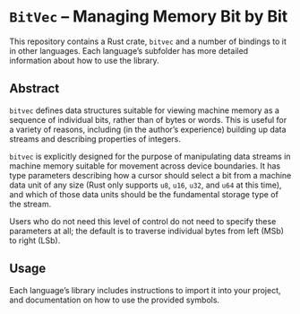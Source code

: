 # `BitVec` – Managing Memory Bit by Bit

This repository contains a Rust crate, `bitvec` and a number of bindings to it
in other languages. Each language’s subfolder has more detailed information
about how to use the library.

## Abstract

`bitvec` defines data structures suitable for viewing machine memory as a
sequence of individual bits, rather than of bytes or words. This is useful for a
variety of reasons, including (in the author’s experience) building up data
streams and describing properties of integers.

`bitvec` is explicitly designed for the purpose of manipulating data streams in
machine memory suitable for movement across device boundaries. It has type
parameters describing how a cursor should select a bit from a machine data unit
of any size (Rust only supports `u8`, `u16`, `u32`, and `u64` at this time), and
which of those data units should be the fundamental storage type of the stream.

Users who do not need this level of control do not need to specify these
parameters at all; the default is to traverse individual bytes from left (MSb)
to right (LSb).

## Usage

Each language’s library includes instructions to import it into your project,
and documentation on how to use the provided symbols.
